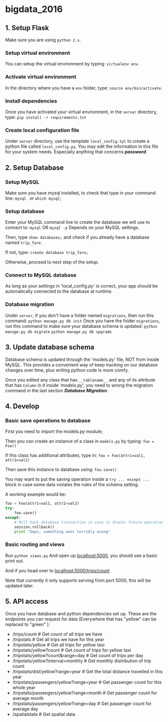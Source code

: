 # bigdata_2016
## 1. Setup Flask
Make sure you are using `python 2.x`.

### Setup virtual environment
You can setup the virtual environment by typing: `virtualenv env`.

### Activate virtual environment
In the directory where you have a `env` folder, type:
`source env/bin/activate`.

### Install dependencies
Once you have activated your virtual environment, in the `server` directory, type:
`pip install -r requirements.txt`

### Create local configuration file
Under `server` directory, use the template `local_config.tpl` to create a python file called `local_config.py`. You may edit the information in this file for your system needs. Especially anything that concerns ***password***.


## 2. Setup Database
### Setup MySQL
Make sure you have mysql installed, to check that type in your command line: `mysql ` or `which mysql`;

### Setup database
Enter your MySQL command line to create the database we will use to connect to:
`mysql`
OR
`mysql -p`
Depends on your MySQL settings.

Then, type `show databases;` and check if you already have a database named `trip_fare`.

If not, type:
`create database trip_fare;`

Otherwise, proceed to next step of the setup.

### Connect to MySQL database
As long as your settings in 'local_config.py' is correct, your app should be automatically connected to the database at runtime.

### Database migration
Under `server`, if you don't have a folder named `migrations`, then run this command:
`python manage.py db init`
Once you have the folder `migrations`, run this command to make sure your database schema is updated:
`python manage.py db migrate`
`python manage.py db upgrade`

## 3. Update database schema
Database schema is updated through the 'models.py' file, NOT from inside MySQL. This provides a convenient way of keep tracking on our database changes over time, plus writing python code is more comfy.

Once you edited any class that has `__tablename__` and any of its attribute that has `Column` in it inside 'models.py', you need to wrong the migration command in the last section ***Database Migration***.


## 4. Develop
### Basic save operations to database
First you need to import the models.py module;

Then you can create an instance of a class in `models.py` by typing:
`foo = Foo()`

If this class has additional attributes, type in:
`foo = Foo(attr1=val1, attr2=val2)`

Then save this instance to database using:
`foo.save()`

You may want to put the saving operation inside a `try ... except ... ` block in case some data violates the rules of the schema setting.

A working example would be:
```python
foo = Foo(attr1=val1, attr2=val2)
try:
    foo.save()
except:
    # Roll back database transaction in case it blocks future operations
    session.rollback()
    print "Oops, something went terribly wrong"
```


### Basic routing and views
Run
`python views.py`
And open up [localhost:5000](localhost:5000), you should see a basic print out.

And if you head over to [localhost:5000/trips/count](localhost:5000/trips/count)

Note that currently it only supports serving from port 5000, this will be updated later.

## 5. API access
Once you have database and python dependencies set up. These are the endpoints you can request for data (Everywhere that has "yellow" can be replaced to "green" ):
 * /trips/count                        # Get count of all trips we have
 * /tripstats                          # Get all trips we have for this year
  * /tripstats/yellow                  # Get all trips for yellow taxi
   * /tripstats/yellow?count           # Get count of trips for yellow taxi
   * /tripstats/yellow?count&range=day # Get count of trips per day
   * /tripstats/yellow?interval=monthly # Get monthly distribution of trip count
  * /tripstats/dist/yellow?range=year   # Get the total distance travelled in this year
  * /tripstats/passengers/yellow?range=year  # Get passenger count for this whole year
   * /tripstats/passengers/yellow?range=month # Get passenger count for average month
   * /tripstats/passengers/yellow?range=day   # Get passenger count for average day
 * /spatialstats                       # Get spatial data
